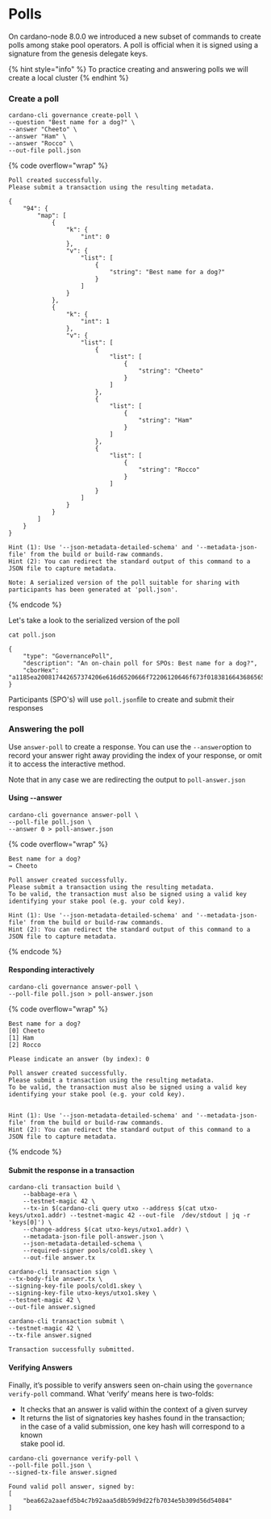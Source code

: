 # Polls

On cardano-node 8.0.0 we introduced a new subset of commands to create polls among stake pool operators. A poll is official when it is signed using a signature from the genesis delegate keys.&#x20;

{% hint style="info" %}
To practice creating and answering polls we will create a local cluster
{% endhint %}

### Create a poll

```
cardano-cli governance create-poll \
--question "Best name for a dog?" \
--answer "Cheeto" \
--answer "Ham" \
--answer "Rocco" \
--out-file poll.json
```

{% code overflow="wrap" %}
```
Poll created successfully.
Please submit a transaction using the resulting metadata.

{
    "94": {
        "map": [
            {
                "k": {
                    "int": 0
                },
                "v": {
                    "list": [
                        {
                            "string": "Best name for a dog?"
                        }
                    ]
                }
            },
            {
                "k": {
                    "int": 1
                },
                "v": {
                    "list": [
                        {
                            "list": [
                                {
                                    "string": "Cheeto"
                                }
                            ]
                        },
                        {
                            "list": [
                                {
                                    "string": "Ham"
                                }
                            ]
                        },
                        {
                            "list": [
                                {
                                    "string": "Rocco"
                                }
                            ]
                        }
                    ]
                }
            }
        ]
    }
}

Hint (1): Use '--json-metadata-detailed-schema' and '--metadata-json-file' from the build or build-raw commands.
Hint (2): You can redirect the standard output of this command to a JSON file to capture metadata.

Note: A serialized version of the poll suitable for sharing with participants has been generated at 'poll.json'.
```
{% endcode %}

Let's take a look to the serialized version of the poll

```
cat poll.json

{
    "type": "GovernancePoll",
    "description": "An on-chain poll for SPOs: Best name for a dog?",
    "cborHex": "a1185ea200817442657374206e616d6520666f72206120646f673f0183816643686565746f816348616d8165526f63636f"
}
```

Participants (SPO's) will use `poll.json`file to create and submit their responses&#x20;

### Answering the poll

Use `answer-poll` to create a response. You can use the `--answer`option to record your answer right away providing the index of your response, or omit it to access the interactive method.&#x20;

Note that in any case we are redirecting the output to `poll-answer.json`

#### Using --answer

```
cardano-cli governance answer-poll \
--poll-file poll.json \
--answer 0 > poll-answer.json
```

{% code overflow="wrap" %}
```
Best name for a dog?
→ Cheeto

Poll answer created successfully.
Please submit a transaction using the resulting metadata.
To be valid, the transaction must also be signed using a valid key
identifying your stake pool (e.g. your cold key).

Hint (1): Use '--json-metadata-detailed-schema' and '--metadata-json-file' from the build or build-raw commands.
Hint (2): You can redirect the standard output of this command to a JSON file to capture metadata.
```
{% endcode %}

#### Responding interactively

```
cardano-cli governance answer-poll \
--poll-file poll.json > poll-answer.json
```

{% code overflow="wrap" %}
```
Best name for a dog?
[0] Cheeto
[1] Ham
[2] Rocco

Please indicate an answer (by index): 0

Poll answer created successfully.
Please submit a transaction using the resulting metadata.
To be valid, the transaction must also be signed using a valid key
identifying your stake pool (e.g. your cold key).


Hint (1): Use '--json-metadata-detailed-schema' and '--metadata-json-file' from the build or build-raw commands.
Hint (2): You can redirect the standard output of this command to a JSON file to capture metadata.
```
{% endcode %}

#### Submit the response in a transaction

```
cardano-cli transaction build \
    --babbage-era \
    --testnet-magic 42 \
    --tx-in $(cardano-cli query utxo --address $(cat utxo-keys/utxo1.addr) --testnet-magic 42 --out-file  /dev/stdout | jq -r 'keys[0]') \
    --change-address $(cat utxo-keys/utxo1.addr) \
    --metadata-json-file poll-answer.json \
    --json-metadata-detailed-schema \
    --required-signer pools/cold1.skey \
    --out-file answer.tx
```

```
cardano-cli transaction sign \
--tx-body-file answer.tx \
--signing-key-file pools/cold1.skey \
--signing-key-file utxo-keys/utxo1.skey \
--testnet-magic 42 \
--out-file answer.signed
```

```
cardano-cli transaction submit \
--testnet-magic 42 \
--tx-file answer.signed

Transaction successfully submitted.
```

#### Verifying Answers <a href="#verifying-answers" id="verifying-answers"></a>

Finally, it’s possible to verify answers seen on-chain using the `governance verify-poll` command. What ‘verify’ means here is two-folds:

* It checks that an answer is valid within the context of a given survey
* It returns the list of signatories key hashes found in the transaction;\
  in the case of a valid submission, one key hash will correspond to a known\
  stake pool id.

```
cardano-cli governance verify-poll \
--poll-file poll.json \
--signed-tx-file answer.signed

Found valid poll answer, signed by:
[
    "bea662a2aaefd5b4c7b92aaa5d8b59d9d22fb7034e5b309d56d54084"
]
```
